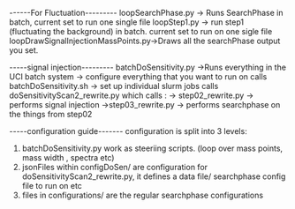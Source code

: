 ------For Fluctuation---------
loopSearchPhase.py -> Runs SearchPhase in batch, current set to run one single file
loopStep1.py -> run step1 (fluctuating the background) in batch. current set to run on one sigle file
loopDrawSignalInjectionMassPoints.py->Draws all the searchPhase output you set. 

-----signal injection---------
batchDoSensitivity.py ->Runs everything in the UCI batch system   -> configure everything that you want to run on 
calls batchDoSensitivity.sh -> set up individual slurm jobs
calls doSensitivityScan2_rewrite.py
which calls :
    -> step02_rewrite.py -> performs signal injection
    ->step03_rewrite.py -> performs searchphase on the things from step02

-----configuration guide-------
configuration is split into 3 levels:
1. batchDoSensitivity.py work as steeriing scripts. (loop over mass points, mass width , spectra etc)
2. jsonFiles within configDoSen/ are configuration for doSensitivityScan2_rewrite.py, it defines a data file/ searchphase config file to run on etc
3. files in configurations/ are the regular searchphase configurations


